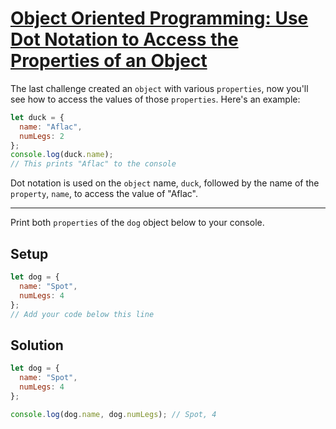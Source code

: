 # [Object Oriented Programming: Use Dot Notation to Access the Properties of an Object](https://learn.freecodecamp.org/javascript-algorithms-and-data-structures/object-oriented-programming/use-dot-notation-to-access-the-properties-of-an-object)

The last challenge created an `object` with various `properties`, now you'll see how to access the values of those `properties`. Here's an example:

```js
let duck = {
  name: "Aflac",
  numLegs: 2
};
console.log(duck.name);
// This prints "Aflac" to the console
```

Dot notation is used on the `object` name, `duck`, followed by the name of the `property`, `name`, to access the value of "Aflac".

---

Print both `properties` of the `dog` object below to your console.

## Setup
```js
let dog = {
  name: "Spot",
  numLegs: 4
};
// Add your code below this line
```

## Solution
```js
let dog = {
  name: "Spot",
  numLegs: 4
};

console.log(dog.name, dog.numLegs); // Spot, 4
```